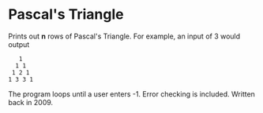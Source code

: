 # Pascal's Triangle
Prints out <b>n</b> rows of Pascal's Triangle. For example, an input of 3 would output

       1
      1 1   
     1 2 1
    1 3 3 1
 
 The program loops until a user enters -1. Error checking is included. Written back in 2009.
